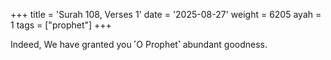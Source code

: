 +++
title = 'Surah 108, Verses 1'
date = '2025-08-27'
weight = 6205
ayah = 1
tags = ["prophet"]
+++

Indeed, We have granted you ˹O Prophet˺ abundant goodness.